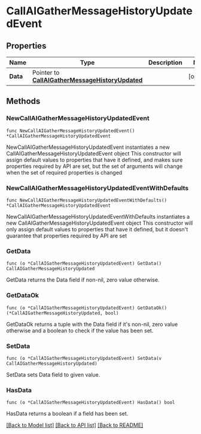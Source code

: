 # CallAIGatherMessageHistoryUpdatedEvent

## Properties

Name | Type | Description | Notes
------------ | ------------- | ------------- | -------------
**Data** | Pointer to [**CallAIGatherMessageHistoryUpdated**](CallAIGatherMessageHistoryUpdated.md) |  | [optional] 

## Methods

### NewCallAIGatherMessageHistoryUpdatedEvent

`func NewCallAIGatherMessageHistoryUpdatedEvent() *CallAIGatherMessageHistoryUpdatedEvent`

NewCallAIGatherMessageHistoryUpdatedEvent instantiates a new CallAIGatherMessageHistoryUpdatedEvent object
This constructor will assign default values to properties that have it defined,
and makes sure properties required by API are set, but the set of arguments
will change when the set of required properties is changed

### NewCallAIGatherMessageHistoryUpdatedEventWithDefaults

`func NewCallAIGatherMessageHistoryUpdatedEventWithDefaults() *CallAIGatherMessageHistoryUpdatedEvent`

NewCallAIGatherMessageHistoryUpdatedEventWithDefaults instantiates a new CallAIGatherMessageHistoryUpdatedEvent object
This constructor will only assign default values to properties that have it defined,
but it doesn't guarantee that properties required by API are set

### GetData

`func (o *CallAIGatherMessageHistoryUpdatedEvent) GetData() CallAIGatherMessageHistoryUpdated`

GetData returns the Data field if non-nil, zero value otherwise.

### GetDataOk

`func (o *CallAIGatherMessageHistoryUpdatedEvent) GetDataOk() (*CallAIGatherMessageHistoryUpdated, bool)`

GetDataOk returns a tuple with the Data field if it's non-nil, zero value otherwise
and a boolean to check if the value has been set.

### SetData

`func (o *CallAIGatherMessageHistoryUpdatedEvent) SetData(v CallAIGatherMessageHistoryUpdated)`

SetData sets Data field to given value.

### HasData

`func (o *CallAIGatherMessageHistoryUpdatedEvent) HasData() bool`

HasData returns a boolean if a field has been set.


[[Back to Model list]](../README.md#documentation-for-models) [[Back to API list]](../README.md#documentation-for-api-endpoints) [[Back to README]](../README.md)


